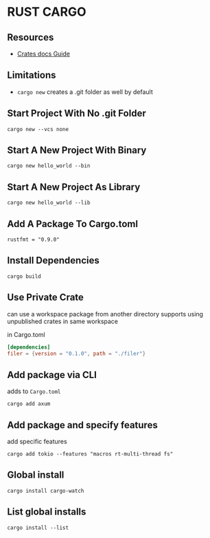 # RUST CARGO

## Resources

- [Crates docs Guide](http://doc.crates.io/guide.html)

## Limitations

- `cargo new` creates a .git folder as well by default

## Start Project With No .git Folder

```console
cargo new --vcs none
```

## Start A New Project With Binary

```console
cargo new hello_world --bin
```

## Start A New Project As Library

```console
cargo new hello_world --lib
```

## Add A Package To Cargo.toml

```console
rustfmt = "0.9.0"
```

## Install Dependencies

```console
cargo build
```

## Use Private Crate

can use a workspace package from another directory
supports using unpublished crates in same workspace

in Cargo.toml

```toml
[dependencies]
filer = {version = "0.1.0", path = "./filer"}
```

## Add package via CLI

adds to `Cargo.toml`

```console
cargo add axum
```

## Add package and specify features

add specific features

```console
cargo add tokio --features "macros rt-multi-thread fs"
```

## Global install

```console
cargo install cargo-watch
```

## List global installs

```console
cargo install --list
```
